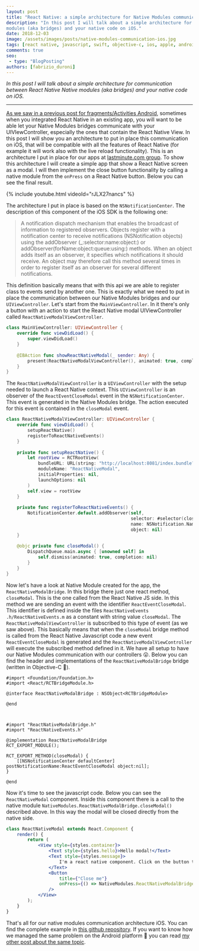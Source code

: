 ```yaml
---
layout: post
title: "React Native: a simple architecture for Native Modules communication with your UIViewController on iOS"
description: "In this post I will talk about a simple architecture for communication between React Native Native 
modules (aka bridges) and your native code on iOS."
date: 2018-12-03
image: /assets/images/posts/native-modules-communication-ios.jpg
tags: [react native, javascript, swift, objective-c, ios, apple, android, java, mobile application development]
comments: true
seo:
 - type: "BlogPosting"
authors: [fabrizio_duroni]
---
```


*In this post I will talk about a simple architecture for communication between React Native Native 
 modules (aka bridges) and your native code on iOS.*

---

[As we saw in a previous post for fragments/Activities Android](/2018/12/02/react-native-modules-bridge-communication-activitiy-fragment-android.html), sometimes when you 
integrated React Native in an existing app, you will want to be able let your Native Modules bridges communicate with
 your UIVIewController, especially the ones that contain the React Native View. In this post I will show you an 
 architecture to put in place this communication on iOS, that will be compatible with all the features of React 
 Native (for example it will work also with the live reload functionality). This is an architecture I put in place 
 for our apps at [lastminute.com group](https://lmgroup.lastminute.com/ "lastminute.com").
To show this architecture I will create a simple app that show a React Native screen as a modal. I will then 
implement the close button functionality by calling a native module from the `onPress` on a React Native button.
Below you can see the final result.

{% include youtube.html videoId="rJLX27nancs" %}

The architecture I put in place is based on the `NSNotificationCenter`. The description of this component of the iOS 
SDK is the following one:

> A notification dispatch mechanism that enables the broadcast of information to registered observers. Objects 
register with a notification center to receive notifications (NSNotification objects) using the addObserver
(_:selector:name:object:) or addObserver(forName:object:queue:using:) methods. When an object adds itself as an 
observer, it specifies which notifications it should receive. An object may therefore call this method several times 
in order to register itself as an observer for several different notifications.

This definition basically means that with this api we are able to register class to events send by another one. This 
is exactly what we need to put in place the communication between our Native Modules bridges and our `UIViewController`.
Let's start from the `MainViewController`. In it there's only a button with an action to start the React Native modal
 UIViewController called `ReactNativeModalViewController`.
 
 ```swift
 class MainViewController: UIViewController {
     override func viewDidLoad() {
         super.viewDidLoad()
     }
     
     @IBAction func showReactNativeModal(_ sender: Any) {
         present(ReactNativeModalViewController(), animated: true, completion: nil)
     }
 }
 ```

The `ReactNativeModalViewController` is a `UIViewController` with the setup needed to launch a React Native context. This 
`UIViewController` is an observer of the `ReactEventCloseModal` event in the `NSNotificationCenter`. This event is 
generated in the Native Modules bridge. The action executed for this event is contained in the `closeModal` event.

```swift
class ReactNativeModalViewController: UIViewController {
    override func viewDidLoad() {
        setupReactNative()
        registerToReactNativeEvents()
    }
    
    private func setupReactNative() {
        let rootView = RCTRootView(
            bundleURL: URL(string: "http://localhost:8081/index.bundle?platform=ios"),
            moduleName: "ReactNativeModal",
            initialProperties: nil,
            launchOptions: nil
        )
        self.view = rootView
    }
    
    private func registerToReactNativeEvents() {
        NotificationCenter.default.addObserver(self,
                                               selector: #selector(closeModal),
                                               name: NSNotification.Name(rawValue: ReactEventCloseModal),
                                               object: nil)
    }
    
    @objc private func closeModal() {
        DispatchQueue.main.async { [unowned self] in
            self.dismiss(animated: true, completion: nil)
        }
    }
}
```

Now let's have a look at Native Module created for the app, the `ReactNativeModalBridge`. In this bridge there just 
one react method, `closeModal`. This is the one called from the React Native JS side. In this method we are sending 
an event with the identifier `ReactEventCloseModal`. This identifier is defined inside the files `ReactNativeEvents
.h/ReactNativeEvents.m` as a constant with string value `closeModal`. 
The `ReactNativeModalViewController` is subscribed to this type of event (as we saw above). This basically means that
 when the `closeModal` bridge method is called from the React Native Javascript 
code a new event `ReactEventCloseModal` is generated and the `ReactNativeModalViewController` will execute the subscribed 
method defined in it. We have all setup to have our Native Modules communication with our controllers :open_mouth:.
Below you can find the header and implementations of the `ReactNativeModalBridge` bridge (written in Objective-C 
:sparkling_heart:).

```objective_c
#import <Foundation/Foundation.h>
#import <React/RCTBridgeModule.h>

@interface ReactNativeModalBridge : NSObject<RCTBridgeModule>

@end
  
  
  
#import "ReactNativeModalBridge.h"
#import "ReactNativeEvents.h"

@implementation ReactNativeModalBridge
RCT_EXPORT_MODULE();

RCT_EXPORT_METHOD(closeModal) {
    [[NSNotificationCenter defaultCenter] postNotificationName:ReactEventCloseModal object:nil];
}

@end
``` 

Now it's time to see the javascript code. Below you can see the `ReactNativeModal` component. Inside this component 
there is a call to the native module `NativeModules.ReactNativeModalBridge.closeModal()` described above. In this way the modal will 
be closed directly from the native side.

```jsx
class ReactNativeModal extends React.Component {
    render() {
        return (
            <View style={styles.container}>
                <Text style={styles.hello}>Hello modal!</Text>
                <Text style={styles.message}>
                    I'm a react native component. Click on the button to close me using native function.
                </Text>
                <Button
                    title={"Close me"}
                    onPress={() => NativeModules.ReactNativeModalBridge.closeModal()}
                />
            </View>
        );
    }
}
``` 
 
That's all for our native modules communication architecture iOS. You can find the complete example in [this github repository](https://github.com/chicio/React-Native-Native-Modules-Communication). If you want to know how we managed the same problem on 
the Android platform :rocket: you can read [my other post about the same topic](/2018/12/02/react-native-modules-bridge-communication-activitiy-fragment-android.html).

